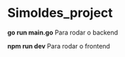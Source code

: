 ﻿# Simoldes_project

<div>
    <p><strong>go run main.go</strong> Para rodar o backend</p>
    <p><strong>npm run dev</strong>  Para rodar o frontend</p>
</div>
